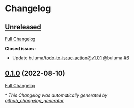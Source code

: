 # Changelog

## [Unreleased](https://github.com/buluma/ansible-role-adminer/tree/HEAD)

[Full Changelog](https://github.com/buluma/ansible-role-adminer/compare/0.1.0...HEAD)

**Closed issues:**

- Update buluma/todo-to-issue-action@v1.0.1 @buluma [\#6](https://github.com/buluma/ansible-role-adminer/issues/6)

## [0.1.0](https://github.com/buluma/ansible-role-adminer/tree/0.1.0) (2022-08-10)

[Full Changelog](https://github.com/buluma/ansible-role-adminer/compare/de66fc96502e98ce4cf091e9703ab3d03b045033...0.1.0)



\* *This Changelog was automatically generated by [github_changelog_generator](https://github.com/github-changelog-generator/github-changelog-generator)*
